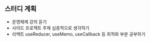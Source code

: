 ## 스터디 계획
- 운영체제 강의 듣기
- 사이드 프로젝트 주제 심층적으로 생각하기
- 리액트 useReducer, useMemo, useCallback 등 최적화 부분 공부하기